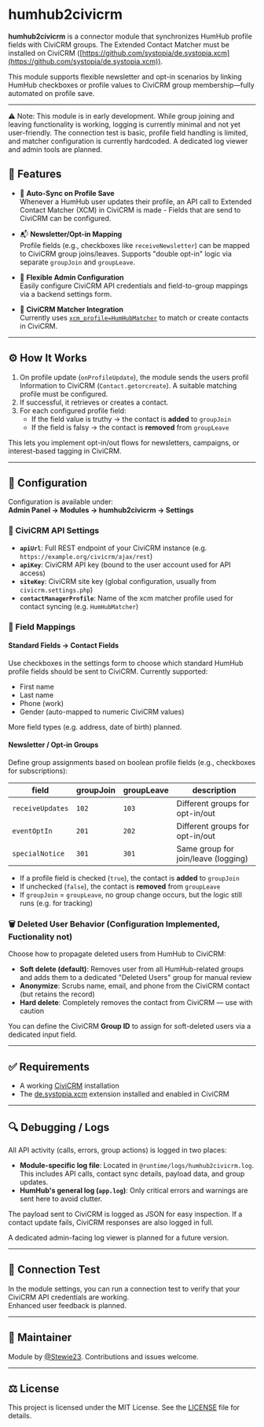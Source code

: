 # humhub2civicrm

**humhub2civicrm** is a connector module that synchronizes HumHub profile fields with CiviCRM groups. The Extended Contact Matcher must be installed on CiviCRM ([https://github.com/systopia/de.systopia.xcm](https://github.com/systopia/de.systopia.xcm)).

This module supports flexible newsletter and opt-in scenarios by linking HumHub checkboxes or profile values to CiviCRM group membership—fully automated on profile save.

---
⚠️ Note: This module is in early development. While group joining and leaving functionality is working, logging is currently minimal and not yet user-friendly. The connection test is basic, profile field handling is limited, and matcher configuration is currently hardcoded. A dedicated log viewer and admin tools are planned.

## 🧹 Features

- 🔁 **Auto-Sync on Profile Save**  
  Whenever a HumHub user updates their profile, an API call to Extended Contact Matcher (XCM) in CiviCRM is made - Fields that are send to CiviCRM can be configured.

- 📬 **Newsletter/Opt-in Mapping**  
  Profile fields (e.g., checkboxes like `receiveNewsletter`) can be mapped to CiviCRM group joins/leaves. Supports "double opt-in" logic via separate `groupJoin` and `groupLeave`.

- 🔧 **Flexible Admin Configuration**  
  Easily configure CiviCRM API credentials and field-to-group mappings via a backend settings form.

- 🔗 **CiviCRM Matcher Integration**  
  Currently uses [`xcm_profile=HumHubMatcher`](https://github.com/systopia/de.systopia.xcm) to match or create contacts in CiviCRM.

---

## ⚙️ How It Works

1. On profile update (`onProfileUpdate`), the module sends the users profil Information to CiviCRM (`Contact.getorcreate`). A suitable matching profile must be configured.
2. If successful, it retrieves or creates a contact.
3. For each configured profile field:
   - If the field value is truthy → the contact is **added** to `groupJoin`
   - If the field is falsy → the contact is **removed** from `groupLeave`

This lets you implement opt-in/out flows for newsletters, campaigns, or interest-based tagging in CiviCRM.

---

## 🔧 Configuration

Configuration is available under:  
**Admin Panel → Modules → humhub2civicrm → Settings**

### 🔐 CiviCRM API Settings
- **`apiUrl`**: Full REST endpoint of your CiviCRM instance (e.g. `https://example.org/civicrm/ajax/rest`)
- **`apiKey`**: CiviCRM API key (bound to the user account used for API access)
- **`siteKey`**: CiviCRM site key (global configuration, usually from `civicrm.settings.php`)
- **`contactManagerProfile`**: Name of the xcm matcher profile used for contact syncing (e.g. `HumHubMatcher`)

### 🧩 Field Mappings

#### Standard Fields → Contact Fields
Use checkboxes in the settings form to choose which standard HumHub profile fields should be sent to CiviCRM. Currently supported:
- First name
- Last name
- Phone (work)
- Gender (auto-mapped to numeric CiviCRM values)

More field types (e.g. address, date of birth) planned.

#### Newsletter / Opt-in Groups
Define group assignments based on boolean profile fields (e.g., checkboxes for subscriptions):

| field               | groupJoin | groupLeave | description                         |
|--------------------|-----------|------------|-------------------------------------|
| `receiveUpdates`   | `102`     | `103`      | Different groups for opt-in/out     |
| `eventOptIn`       | `201`     | `202`      | Different groups for opt-in/out     |
| `specialNotice`    | `301`     | `301`      | Same group for join/leave (logging) |

- If a profile field is checked (`true`), the contact is **added** to `groupJoin`
- If unchecked (`false`), the contact is **removed** from `groupLeave`
- If `groupJoin` = `groupLeave`, no group change occurs, but the logic still runs (e.g. for tracking)

### 🗑️ Deleted User Behavior (Configuration Implemented, Fuctionality not)

Choose how to propagate deleted users from HumHub to CiviCRM:

- **Soft delete (default)**: Removes user from all HumHub-related groups and adds them to a dedicated "Deleted Users" group for manual review
- **Anonymize**: Scrubs name, email, and phone from the CiviCRM contact (but retains the record)
- **Hard delete**: Completely removes the contact from CiviCRM — use with caution

You can define the CiviCRM **Group ID** to assign for soft-deleted users via a dedicated input field.

---

## ✅ Requirements

- A working [CiviCRM](https://civicrm.org) installation
- The [de.systopia.xcm](https://github.com/systopia/de.systopia.xcm) extension installed and enabled in CiviCRM

---
## 🔍 Debugging / Logs

All API activity (calls, errors, group actions) is logged in two places:

- **Module-specific log file**: Located in `@runtime/logs/humhub2civicrm.log`. This includes API calls, contact sync details, payload data, and group updates.
- **HumHub's general log (`app.log`)**: Only critical errors and warnings are sent here to avoid clutter.

The payload sent to CiviCRM is logged as JSON for easy inspection. If a contact update fails, CiviCRM responses are also logged in full.

A dedicated admin-facing log viewer is planned for a future version.

---

## 🧪 Connection Test

In the module settings, you can run a connection test to verify that your CiviCRM API credentials are working.  
Enhanced user feedback is planned.

---

## 👤 Maintainer

Module by [@Stewie23](https://github.com/Stewie23). Contributions and issues welcome.

---

## ⚖️ License

This project is licensed under the MIT License. See the [LICENSE](LICENSE) file for details.

